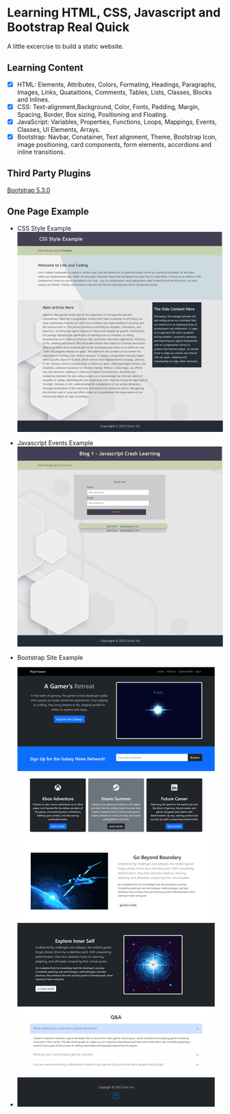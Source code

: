 # Learning HTML, CSS, Javascript and Bootstrap Real Quick

A little excercise to build a static website.

## Learning Content

- [x] HTML: Elements, Attributes, Colors, Formating, Headings, Paragraphs, Images, Links, Quataitions, Comments, Tables, Lists, Classes, Blocks and Inlines.
- [x] CSS: Text-alignment,Background, Color, Fonts, Padding, Margin, Spacing, Border, Box sizing, Positioning and Floating.
- [x] JavaScript: Variables, Properties, Functions, Loops, Mappings, Events, Classes, UI Elements, Arrays.
- [x] Bootstrap: Navbar, Conatainer, Text alignment, Theme, Bootstrap Icon, image positioning, card components, form elements, accordions and inline transitions.

## Third Party Plugins

[Bootstrap 5.3.0](https://getbootstrap.com/)

## One Page Example

- CSS Style Example
  ![css-example](https://github.com/e-choness/html-css-js-exercise/blob/main/screenshot/screenshot1.png?raw=true)

- Javascript Events Example
  ![javascript-example](https://github.com/e-choness/html-css-js-exercise/blob/main/screenshot/screenshot2.png?raw=true)

- Bootstrap Site Example
- ![bootstrap-example](https://github.com/e-choness/html-css-js-exercise/blob/main/screenshot/screenshot3.png?raw=true)